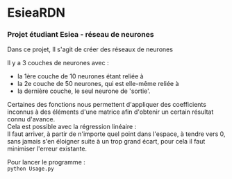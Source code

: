 # EsieaRDN
### Projet étudiant Esiea - réseau de neurones

Dans ce projet, Il s'agit de créer des réseaux de neurones

Il y a 3 couches de neurones avec : <br />
* la 1ère couche de 10 neurones étant reliée à<br />
* la 2e couche de 50 neurones, qui est elle-même reliée à<br />
* la dernière couche, le seul neurone de 'sortie'.

Certaines des fonctions nous permettent d'appliquer des coefficients inconnus à des éléments d'une matrice afin d'obtenir un certain résultat connu d'avance.<br />
Cela est possible avec la régression linéaire :<br />
Il faut arriver, à partir de n'importe quel point dans l'espace, à tendre vers 0, sans jamais s'en éloigner suite à un trop grand écart, pour cela il faut minimiser l'erreur existante.

Pour lancer le programme : <br />
`python Usage.py`
